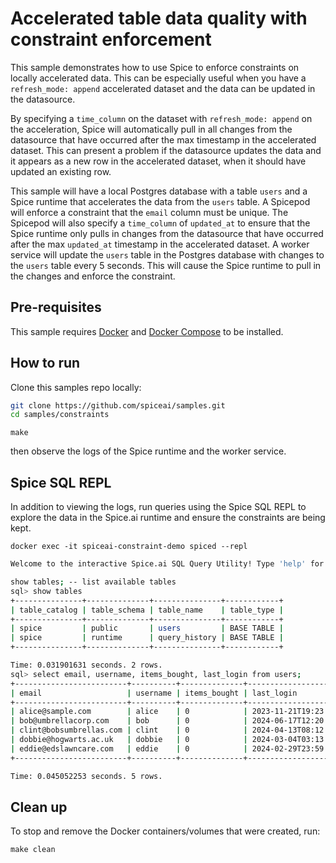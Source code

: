 # Accelerated table data quality with constraint enforcement

This sample demonstrates how to use Spice to enforce constraints on locally accelerated data. This can be especially useful when you have a `refresh_mode: append` accelerated dataset and the data can be updated in the datasource.

By specifying a `time_column` on the dataset with `refresh_mode: append` on the acceleration, Spice will automatically pull in all changes from the datasource that have occurred after the max timestamp in the accelerated dataset. This can present a problem if the datasource updates the data and it appears as a new row in the accelerated dataset, when it should have updated an existing row.

This sample will have a local Postgres database with a table `users` and a Spice runtime that accelerates the data from the `users` table. A Spicepod will enforce a constraint that the `email` column must be unique. The Spicepod will also specify a `time_column` of `updated_at` to ensure that the Spice runtime only pulls in changes from the datasource that have occurred after the max `updated_at` timestamp in the accelerated dataset. A worker service will update the `users` table in the Postgres database with changes to the `users` table every 5 seconds. This will cause the Spice runtime to pull in the changes and enforce the constraint.

## Pre-requisites

This sample requires [Docker](https://www.docker.com/) and [Docker Compose](https://docs.docker.com/compose/) to be installed.

## How to run

Clone this samples repo locally:
```bash
git clone https://github.com/spiceai/samples.git
cd samples/constraints
```

`make`

then observe the logs of the Spice runtime and the worker service.

## Spice SQL REPL
In addition to viewing the logs, run queries using the Spice SQL REPL to explore the data in the Spice.ai runtime and ensure the constraints are being kept.

`docker exec -it spiceai-constraint-demo spiced --repl`

```bash
Welcome to the interactive Spice.ai SQL Query Utility! Type 'help' for help.

show tables; -- list available tables
sql> show tables
+---------------+--------------+---------------+------------+
| table_catalog | table_schema | table_name    | table_type |
+---------------+--------------+---------------+------------+
| spice         | public       | users         | BASE TABLE |
| spice         | runtime      | query_history | BASE TABLE |
+---------------+--------------+---------------+------------+

Time: 0.031901631 seconds. 2 rows.
sql> select email, username, items_bought, last_login from users;
+-------------------------+----------+--------------+---------------------+
| email                   | username | items_bought | last_login          |
+-------------------------+----------+--------------+---------------------+
| alice@sample.com        | alice    | 0            | 2023-11-21T19:23:34 |
| bob@umbrellacorp.com    | bob      | 0            | 2024-06-17T12:20:19 |
| clint@bobsumbrellas.com | clint    | 0            | 2024-04-13T08:12:46 |
| dobbie@hogwarts.ac.uk   | dobbie   | 0            | 2024-03-04T03:13:04 |
| eddie@edslawncare.com   | eddie    | 0            | 2024-02-29T23:59:59 |
+-------------------------+----------+--------------+---------------------+

Time: 0.045052253 seconds. 5 rows.
```

## Clean up

To stop and remove the Docker containers/volumes that were created, run:

`make clean`
